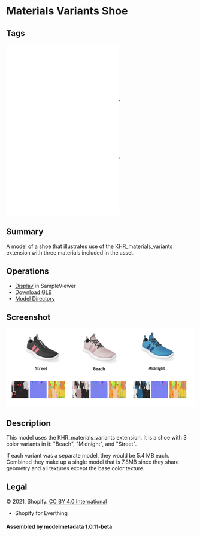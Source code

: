 # Materials Variants Shoe

## Tags

![extension](../../Models-extension.md), ![showcase](../../Models-showcase.md), ![written](../../Models-written.md)

## Summary

A model of a shoe that illustrates use of the KHR_materials_variants extension with three materials included in the asset.

## Operations

* [Display](https://github.khronos.org/glTF-Sample-Viewer-Release/?model=https://raw.GithubUserContent.com/DRx3D/glTF-Sample-Assets/main/./Models/MaterialsVariantsShoe/glTF-Binary/MaterialsVariantsShoe.glb) in SampleViewer
* [Download GLB](https://raw.GithubUserContent.com/DRx3D/glTF-Sample-Assets/main/./Models/MaterialsVariantsShoe/glTF-Binary/MaterialsVariantsShoe.glb)
* [Model Directory](./)

## Screenshot

![screenshot](screenshot/screenshot-large.png)

## Description

This model uses the KHR_materials_variants extension. It is a shoe with 3 color variants in it: "Beach", "Midnight", and "Street".

If each variant was a separate model, they would be 5.4 MB each. Combined they make up a single model that is 7.8MB since they share geometry and all textures except the base color texture.



## Legal

&copy; 2021, Shopify. [CC BY 4.0 International](https://creativecommons.org/licenses/by/4.0/legalcode)

 - Shopify for Everthing

#### Assembled by modelmetadata 1.0.11-beta